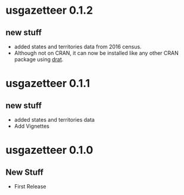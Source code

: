 # usgazetteer 0.1.2

## new stuff

* added states and territories data from 2016 census.
* Although not on CRAN, it can now be installed  like any other CRAN package using [drat](https://cran.r-project.org/package=drat).

# usgazetteer 0.1.1

## new stuff

* added states and territories data
* Add Vignettes

# usgazetteer 0.1.0

## New Stuff

* First Release


